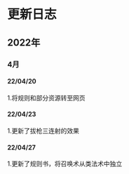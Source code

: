 # 更新日志

## 2022年
### 4月
#### 22/04/20
1.将规则和部分资源转至网页

#### 22/04/23

1.更新了拔枪三连射的效果

#### 22/04/27

1.更新了规则书，将召唤术从类法术中独立